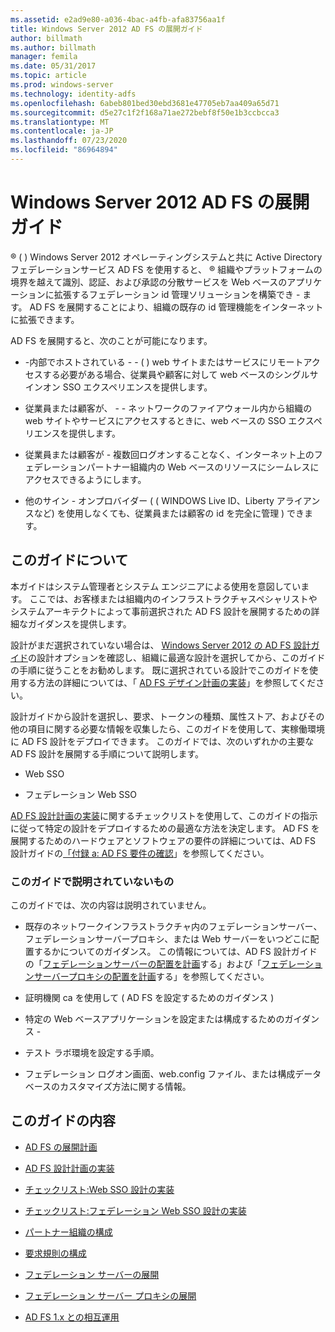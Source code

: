 ```yaml
---
ms.assetid: e2ad9e80-a036-4bac-a4fb-afa83756aa1f
title: Windows Server 2012 AD FS の展開ガイド
author: billmath
ms.author: billmath
manager: femila
ms.date: 05/31/2017
ms.topic: article
ms.prod: windows-server
ms.technology: identity-adfs
ms.openlocfilehash: 6abeb801bed30ebd3681e47705eb7aa409a65d71
ms.sourcegitcommit: d5e27c1f2f168a71ae272bebf8f50e1b3ccbcca3
ms.translationtype: MT
ms.contentlocale: ja-JP
ms.lasthandoff: 07/23/2020
ms.locfileid: "86964894"
---
```

# <a name="windows-server-2012-ad-fs-deployment-guide"></a>Windows Server 2012 AD FS の展開ガイド


&reg; \( \) Windows Server 2012 オペレーティングシステムと共に Active Directory フェデレーションサービス AD FS を使用すると、 &reg; 組織やプラットフォームの境界を越えて識別、認証、および承認の分散サービスを Web ベースのアプリケーションに拡張するフェデレーション id 管理ソリューションを構築でき \- ます。 AD FS を展開することにより、組織の既存の id 管理機能をインターネットに拡張できます。  
  
AD FS を展開すると、次のことが可能になります。  
  
-   \-内部でホストされている \- \- \( \) web サイトまたはサービスにリモートアクセスする必要がある場合、従業員や顧客に対して web ベースのシングルサインオン SSO エクスペリエンスを提供します。  
  
-   従業員または顧客が、 \- \- ネットワークのファイアウォール内から組織の web サイトやサービスにアクセスするときに、web ベースの SSO エクスペリエンスを提供します。  
  
-   従業員または顧客が \- 複数回ログオンすることなく、インターネット上のフェデレーションパートナー組織内の Web ベースのリソースにシームレスにアクセスできるようにします。  
  
-   他のサイン \- オンプロバイダー ( \( WINDOWS Live ID、Liberty アライアンスなど) を使用しなくても、従業員または顧客の id を完全に管理 \) できます。  
  
## <a name="about-this-guide"></a>このガイドについて  
本ガイドはシステム管理者とシステム エンジニアによる使用を意図しています。 ここでは、お客様または組織内のインフラストラクチャスペシャリストやシステムアーキテクトによって事前選択された AD FS 設計を展開するための詳細なガイダンスを提供します。  
  
設計がまだ選択されていない場合は、 [Windows Server 2012 の AD FS 設計ガイド](../design/ad-fs-design-guide-in-windows-server-2012.md)の設計オプションを確認し、組織に最適な設計を選択してから、このガイドの手順に従うことをお勧めします。 既に選択されている設計でこのガイドを使用する方法の詳細については、「 [AD FS デザイン計画の実装](Implementing-Your-AD-FS-Design-Plan.md)」を参照してください。  
  
設計ガイドから設計を選択し、要求、トークンの種類、属性ストア、およびその他の項目に関する必要な情報を収集したら、このガイドを使用して、実稼働環境に AD FS 設計をデプロイできます。 このガイドでは、次のいずれかの主要な AD FS 設計を展開する手順について説明します。  
  
-   Web SSO  
  
-   フェデレーション Web SSO  
  
[AD FS 設計計画の実装](Implementing-Your-AD-FS-Design-Plan.md)に関するチェックリストを使用して、このガイドの指示に従って特定の設計をデプロイするための最適な方法を決定します。 AD FS を展開するためのハードウェアとソフトウェアの要件の詳細については、AD FS 設計ガイドの[「付録 a: AD FS 要件の確認](/previous-versions/windows/it-pro/windows-server-2012-R2-and-2012/ff678034(v=ws.11))」を参照してください。  
  
### <a name="what-this-guide-does-not-provide"></a>このガイドで説明されていないもの  
このガイドでは、次の内容は説明されていません。  
  
-   既存のネットワークインフラストラクチャ内のフェデレーションサーバー、フェデレーションサーバープロキシ、または Web サーバーをいつどこに配置するかについてのガイダンス。 この情報については、AD FS 設計ガイドの「[フェデレーションサーバーの配置を計画](../design/planning-federation-server-placement.md)する」および「[フェデレーションサーバープロキシの配置を計画](../design/planning-federation-server-proxy-placement.md)する」を参照してください。  
  
-   証明機関 ca を使用して \( AD FS を設定するためのガイダンス \)  
  
-   特定の Web ベースアプリケーションを設定または構成するためのガイダンス \-  
  
-   テスト ラボ環境を設定する手順。  
  
-   フェデレーション ログオン画面、web.config ファイル、または構成データベースのカスタマイズ方法に関する情報。  
  
## <a name="in-this-guide"></a>このガイドの内容  
  
-   [AD FS の展開計画](Planning-to-Deploy-AD-FS.md)  
  
-   [AD FS 設計計画の実装](Implementing-Your-AD-FS-Design-Plan.md)  
  
-   [チェックリスト:Web SSO 設計の実装](Checklist--Implementing-a-Web-SSO-Design.md)  
  
-   [チェックリスト:フェデレーション Web SSO 設計の実装](Checklist--Implementing-a-Federated-Web-SSO-Design.md)  
  
-   [パートナー組織の構成](Configuring-Partner-Organizations.md)  
  
-   [要求規則の構成](Configuring-Claim-Rules.md)  
  
-   [フェデレーション サーバーの展開](Deploying-Federation-Servers.md)  
  
-   [フェデレーション サーバー プロキシの展開](Deploying-Federation-Server-Proxies.md)  
  
-   [AD FS 1.x との相互運用](Interoperating-with-AD-FS-1.x.md)  
